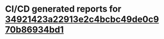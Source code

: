 # CI/CD generated reports for [34921423a22913e2c4bcbc49de0c970b86934bd1](https://github.com/hydephp/develop/commit/34921423a22913e2c4bcbc49de0c970b86934bd1)

